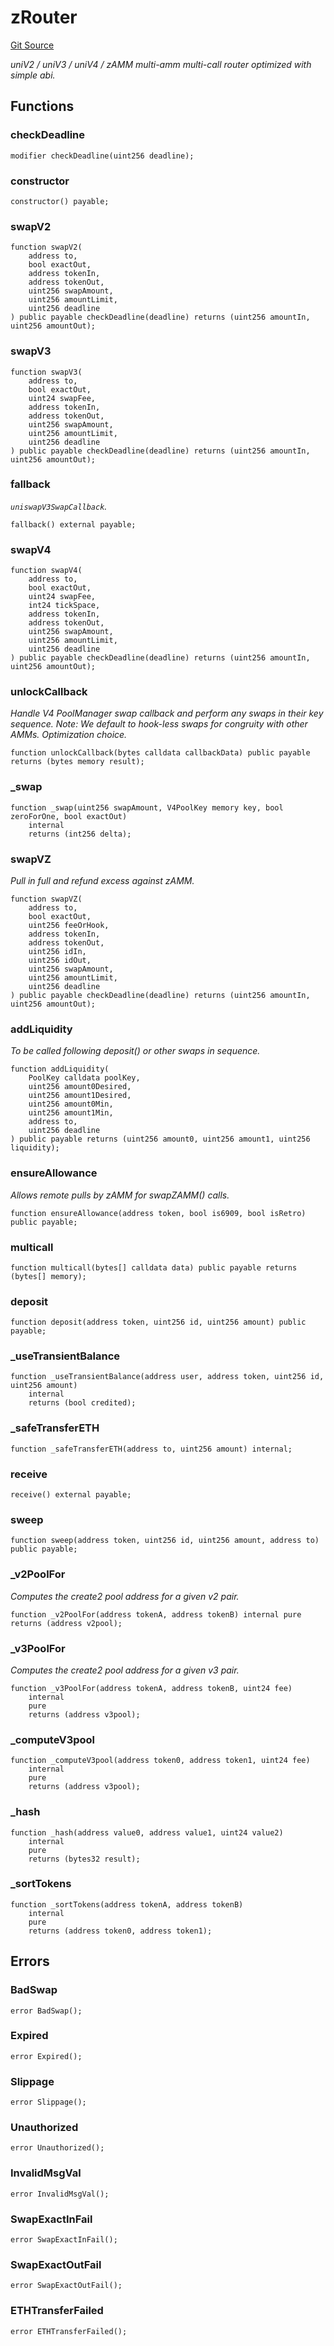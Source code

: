 # zRouter
[Git Source](https://github.com/zammdefi/zRouter/blob/a05798c96306fd33a6d62d08f875ca1ad04f0e1f/src/zRouter.sol)

*uniV2 / uniV3 / uniV4 / zAMM
multi-amm multi-call router
optimized with simple abi.*


## Functions
### checkDeadline


```solidity
modifier checkDeadline(uint256 deadline);
```

### constructor


```solidity
constructor() payable;
```

### swapV2


```solidity
function swapV2(
    address to,
    bool exactOut,
    address tokenIn,
    address tokenOut,
    uint256 swapAmount,
    uint256 amountLimit,
    uint256 deadline
) public payable checkDeadline(deadline) returns (uint256 amountIn, uint256 amountOut);
```

### swapV3


```solidity
function swapV3(
    address to,
    bool exactOut,
    uint24 swapFee,
    address tokenIn,
    address tokenOut,
    uint256 swapAmount,
    uint256 amountLimit,
    uint256 deadline
) public payable checkDeadline(deadline) returns (uint256 amountIn, uint256 amountOut);
```

### fallback

*`uniswapV3SwapCallback`.*


```solidity
fallback() external payable;
```

### swapV4


```solidity
function swapV4(
    address to,
    bool exactOut,
    uint24 swapFee,
    int24 tickSpace,
    address tokenIn,
    address tokenOut,
    uint256 swapAmount,
    uint256 amountLimit,
    uint256 deadline
) public payable checkDeadline(deadline) returns (uint256 amountIn, uint256 amountOut);
```

### unlockCallback

*Handle V4 PoolManager swap callback and perform any swaps in their key sequence.
Note: We default to hook-less swaps for congruity with other AMMs. Optimization choice.*


```solidity
function unlockCallback(bytes calldata callbackData) public payable returns (bytes memory result);
```

### _swap


```solidity
function _swap(uint256 swapAmount, V4PoolKey memory key, bool zeroForOne, bool exactOut)
    internal
    returns (int256 delta);
```

### swapVZ

*Pull in full and refund excess against zAMM.*


```solidity
function swapVZ(
    address to,
    bool exactOut,
    uint256 feeOrHook,
    address tokenIn,
    address tokenOut,
    uint256 idIn,
    uint256 idOut,
    uint256 swapAmount,
    uint256 amountLimit,
    uint256 deadline
) public payable checkDeadline(deadline) returns (uint256 amountIn, uint256 amountOut);
```

### addLiquidity

*To be called following deposit() or other swaps in sequence.*


```solidity
function addLiquidity(
    PoolKey calldata poolKey,
    uint256 amount0Desired,
    uint256 amount1Desired,
    uint256 amount0Min,
    uint256 amount1Min,
    address to,
    uint256 deadline
) public payable returns (uint256 amount0, uint256 amount1, uint256 liquidity);
```

### ensureAllowance

*Allows remote pulls by zAMM for swapZAMM() calls.*


```solidity
function ensureAllowance(address token, bool is6909, bool isRetro) public payable;
```

### multicall


```solidity
function multicall(bytes[] calldata data) public payable returns (bytes[] memory);
```

### deposit


```solidity
function deposit(address token, uint256 id, uint256 amount) public payable;
```

### _useTransientBalance


```solidity
function _useTransientBalance(address user, address token, uint256 id, uint256 amount)
    internal
    returns (bool credited);
```

### _safeTransferETH


```solidity
function _safeTransferETH(address to, uint256 amount) internal;
```

### receive


```solidity
receive() external payable;
```

### sweep


```solidity
function sweep(address token, uint256 id, uint256 amount, address to) public payable;
```

### _v2PoolFor

*Computes the create2 pool address for a given v2 pair.*


```solidity
function _v2PoolFor(address tokenA, address tokenB) internal pure returns (address v2pool);
```

### _v3PoolFor

*Computes the create2 pool address for a given v3 pair.*


```solidity
function _v3PoolFor(address tokenA, address tokenB, uint24 fee)
    internal
    pure
    returns (address v3pool);
```

### _computeV3pool


```solidity
function _computeV3pool(address token0, address token1, uint24 fee)
    internal
    pure
    returns (address v3pool);
```

### _hash


```solidity
function _hash(address value0, address value1, uint24 value2)
    internal
    pure
    returns (bytes32 result);
```

### _sortTokens


```solidity
function _sortTokens(address tokenA, address tokenB)
    internal
    pure
    returns (address token0, address token1);
```

## Errors
### BadSwap

```solidity
error BadSwap();
```

### Expired

```solidity
error Expired();
```

### Slippage

```solidity
error Slippage();
```

### Unauthorized

```solidity
error Unauthorized();
```

### InvalidMsgVal

```solidity
error InvalidMsgVal();
```

### SwapExactInFail

```solidity
error SwapExactInFail();
```

### SwapExactOutFail

```solidity
error SwapExactOutFail();
```

### ETHTransferFailed

```solidity
error ETHTransferFailed();
```

